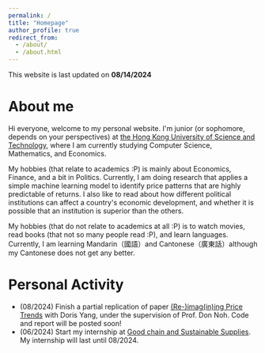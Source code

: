 ```yaml
---
permalink: /
title: "Homepage"
author_profile: true
redirect_from: 
  - /about/
  - /about.html
---
```


This website is last updated on **08/14/2024**

About me
======
Hi everyone, welcome to my personal website. I'm junior (or sophomore, depends on your perspectives) at [the Hong Kong University of Science and Technology](https://hkust.edu.hk/), where I am currently studying Computer Science, Mathematics, and Economics.

My hobbies (that relate to academics :P) is mainly about Economics, Finance, and a bit in Politics. Currently, I am doing research that applies a simple machine learning model to identify price patterns that are highly predictable of returns. I also like to read about how different political institutions can affect a country's economic development, and whether it is possible that an institution is superior than the others.

My hobbies (that do not relate to academics at all :P) is to watch movies, read books (that not so many people read :P), and learn languages. Currently, I am learning Mandarin（國語）and Cantonese（廣東話）although my Cantonese does not get any better.

Personal Activity
======
* (08/2024) Finish a partial replication of paper [(Re-)imag(in)ing Price Trends](https://economics.yale.edu/research/re-imagining-price-trends) with Doris Yang, under the supervision of Prof. Don Noh. Code and report will be posted soon!
* (06/2024) Start my internship at [Good chain and Sustainable Supplies](https://www.good-chain.com/). My internship will last until 08/2024.